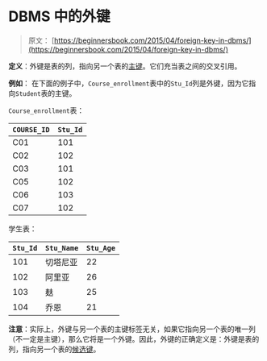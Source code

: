 # DBMS 中的外键

> 原文： [https://beginnersbook.com/2015/04/foreign-key-in-dbms/](https://beginnersbook.com/2015/04/foreign-key-in-dbms/)

**定义**：外键是表的列，指向另一个表的[主键](https://beginnersbook.com/2015/04/primary-key-in-dbms/)。它们充当表之间的交叉引用。

**例如**：
在下面的例子中，`Course_enrollment`表中的`Stu_Id`列是外键，因为它指向`Student`表的主键。

`Course_enrollment`表：

| `COURSE_ID` | `Stu_Id` |
| --- | --- |
| C01 | 101 |
| C02 | 102 |
| C03 | 101 |
| C05 | 102 |
| C06 | 103 |
| C07 | 102 |

学生表：

| `Stu_Id` | `Stu_Name` | `Stu_Age` |
| --- | --- | --- |
| 101 | 切塔尼亚 | 22 |
| 102 | 阿里亚 | 26 |
| 103 | 麸 | 25 |
| 104 | 乔恩 | 21 |

**注意**：实际上，外键与另一个表的主键标签无关，如果它指向另一个表的唯一列（不一定是主键），那么它将是一个外键。因此，外键的正确定义是：外键是表的列，指向另一个表的[候选键](https://beginnersbook.com/2015/04/candidate-key-in-dbms/)。